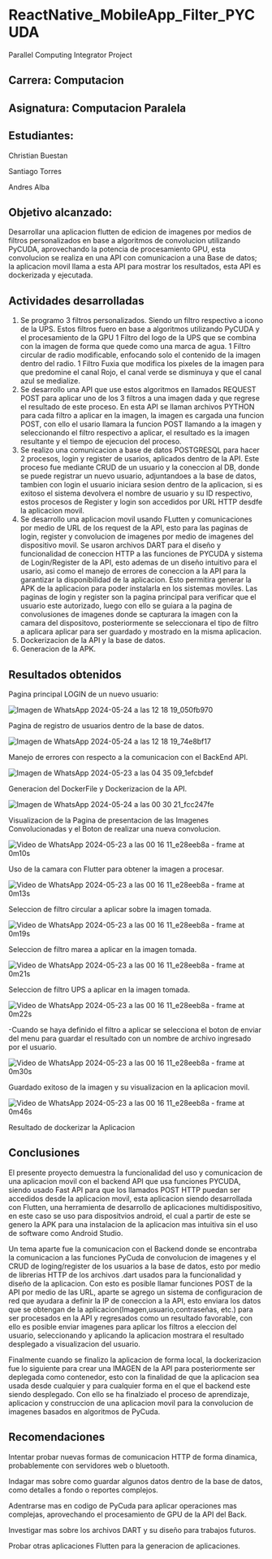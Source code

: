 # ReactNative_MobileApp_Filter_PYCUDA
 Parallel Computing Integrator Project

 ## Carrera: Computacion

 ## Asignatura: Computacion Paralela

 ## Estudiantes:

 Christian Buestan

 Santiago Torres

 Andres Alba

 ## Objetivo alcanzado: 
Desarrollar una aplicacion flutten de edicion de imagenes por medios de filtros personalizados en base a algoritmos de convolucion utilizando PyCUDA, aprovechando la potencia de procesamiento GPU, esta convolucion se realiza en una API con comunicacion a una Base de datos; la aplicacion movil llama a esta API para mostrar los resultados, esta API es dockerizada y ejecutada.

## Actividades desarrolladas
1. Se programo 3 filtros personalizados. Siendo un filtro respectivo a icono de la UPS. Estos filtros fuero en base a algoritmos utilizando PyCUDA y el procesamiento de la GPU
   1 Filtro del logo de la UPS que se combina con la imagen de forma que quede como una marca de agua.
   1 Filtro circular de radio modificable, enfocando solo el contenido de la imagen dentro del radio.
   1 Filtro Fuxia que modifica los pixeles de la imagen para que predomine el canal Rojo, el canal verde se disminuya y que el canal azul se medialize.
3. Se desarrollo una API que use estos algoritmos en llamados REQUEST POST para aplicar uno de los 3 filtros a una imagen dada y que regrese el resultado de este proceso.
   En esta API se llaman archivos PYTHON para cada filtro a aplicar en la imagen, la imagen es cargada una funcion POST, con ello el usario llamara la funcion POST llamando a la imagen y seleccionando el filtro respectivo a aplicar, el resultado es la imagen resultante y el tiempo de ejecucion del proceso.
5. Se realizo una comunicacion a base de datos POSTGRESQL para hacer 2 procesos, login y register de usarios, aplicados dentro de la API.
   Este proceso fue mediante CRUD de un usuario y la coneccion al DB, donde se puede registrar un nuevo usuario, adjuntandoes a la base de datos, tambien con login el usuario iniciara sesion dentro de la aplicacion, si es exitoso el sistema devolvera el nombre de usuario y su ID respectivo, estos procesos de Register y login son accedidos por URL HTTP desdfe la aplicacion movil.
7. Se desarrollo una aplicacion movil usando FLutten y comunicaciones por medio de URL de los request de la API, esto para las paginas de login, register y convolucion de imagenes por medio de imagenes del dispositivo movil.
   Se usaron archivos DART para el diseño y funcionalidad de coneccion HTTP a las funciones de PYCUDA y sistema de Login/Register de la API, esto ademas de un diseño intuitivo para el usario, asi como el manejo de errores de coneccion a la API para la garantizar la disponibilidad de la aplicacion. Esto permitira generar la APK de la aplicacion para poder instalarla en los sistemas moviles. Las paginas de login y register son la pagina principal para verificar que el usuario este autorizado, luego con ello se guiara a la pagina de convolusiones de imagenes donde se capturara la imagen con la camara del dispositovo, posteriormente se seleccionara el tipo de filtro a aplicara aplicar para ser guardado y mostrado en la misma aplicacion.
9. Dockerizacion de la API y la base de datos.
10. Generacion de la APK.

## Resultados obtenidos
Pagina principal LOGIN de un nuevo usuario:

![Imagen de WhatsApp 2024-05-24 a las 12 18 19_050fb970](https://github.com/CosmicAdc/Flutter_MobileApp_Filter_PYCUDA/assets/84852007/358f772a-0763-4332-9fa8-b1a9d69be423)

Pagina de registro de usuarios dentro de la base de datos.

![Imagen de WhatsApp 2024-05-24 a las 12 18 19_74e8bf17](https://github.com/CosmicAdc/Flutter_MobileApp_Filter_PYCUDA/assets/84852007/a3457e1e-8e60-45ed-b2ca-27a25081312b)

Manejo de errores con respecto a la comunicacion con el BackEnd API.

![Imagen de WhatsApp 2024-05-23 a las 04 35 09_1efcbdef](https://github.com/CosmicAdc/Flutter_MobileApp_Filter_PYCUDA/assets/84852007/3b477b5a-4268-453f-9ef0-4f6fbadd1908)

Generacion del DockerFile y Dockerizacion de la API.

![Imagen de WhatsApp 2024-05-24 a las 00 30 21_fcc247fe](https://github.com/CosmicAdc/Flutter_MobileApp_Filter_PYCUDA/assets/84852007/726118c7-b3d9-4ef9-b0e9-648d4a1bae56)

Visualizacion de la Pagina de presentacion de las Imagenes Convolucionadas y el Boton de realizar una nueva convolucion.

![Video de WhatsApp 2024-05-23 a las 00 16 11_e28eeb8a - frame at 0m10s](https://github.com/CosmicAdc/Flutter_MobileApp_Filter_PYCUDA/assets/84852007/71ee71a0-c11f-45bf-a28e-71ec2bf1e95f)

Uso de la camara con Flutter para obtener la imagen a procesar.

![Video de WhatsApp 2024-05-23 a las 00 16 11_e28eeb8a - frame at 0m13s](https://github.com/CosmicAdc/Flutter_MobileApp_Filter_PYCUDA/assets/84852007/2ab5689f-c802-4af3-a4a6-b3bf8f303efa)

Seleccion de filtro circular a aplicar sobre la imagen tomada.

![Video de WhatsApp 2024-05-23 a las 00 16 11_e28eeb8a - frame at 0m19s](https://github.com/CosmicAdc/Flutter_MobileApp_Filter_PYCUDA/assets/84852007/59b62d49-cdf7-4878-bf14-9cdc9d7be9be)

Seleccion de filtro marea a aplicar en la imagen tomada.

![Video de WhatsApp 2024-05-23 a las 00 16 11_e28eeb8a - frame at 0m21s](https://github.com/CosmicAdc/Flutter_MobileApp_Filter_PYCUDA/assets/84852007/f0d6b434-b111-4c9c-b427-6fa15f4b2de0)

Seleccion de filtro UPS a aplicar en la imagen tomada.

![Video de WhatsApp 2024-05-23 a las 00 16 11_e28eeb8a - frame at 0m22s](https://github.com/CosmicAdc/Flutter_MobileApp_Filter_PYCUDA/assets/84852007/66d2ffa0-cbe7-4d53-acd1-8434cec77f0b)

-Cuando se haya definido el filtro a aplicar se selecciona el boton de enviar del menu para guardar el resultado con un nombre de archivo ingresado por el usuario.

![Video de WhatsApp 2024-05-23 a las 00 16 11_e28eeb8a - frame at 0m30s](https://github.com/CosmicAdc/Flutter_MobileApp_Filter_PYCUDA/assets/84852007/e2fa85c2-640d-4031-a0ea-81ca4c44eaba)

Guardado exitoso de la imagen y su visualizacion en la aplicacion movil.

![Video de WhatsApp 2024-05-23 a las 00 16 11_e28eeb8a - frame at 0m46s](https://github.com/CosmicAdc/Flutter_MobileApp_Filter_PYCUDA/assets/84852007/b166a75a-8489-4916-81a2-bd11032e2e76)

Resultado de dockerizar la Aplicacion

## Conclusiones 

El presente proyecto demuestra la funcionalidad del uso y comunicacion de una aplicacion movil con el backend API que usa funciones PYCUDA, siendo usado Fast API para que los llamados POST HTTP puedan ser accedidos desde la aplicacion movil, esta aplicacion siendo desarrollada con Flutten, una herramienta de desarrollo de aplicaciones multidispositivo, en este caso se uso para dispositvios android, el cual a partir de este se genero la APK para una instalacion de la aplicacion mas intuitiva sin el uso de software como Android Studio.

Un tema aparte fue la comunicacion con el Backend donde se encontraba la comunicacion a las funciones PyCuda de convolucion de imagenes y el CRUD de loging/register de los usuarios a la base de datos, esto por medio de librerias HTTP de los archivos .dart usados para la funcionalidad y diseño de la aplicacion. Con esto es posible llamar funciones POST de la API por medio de las URL, aparte se agrego un sistema de configuracion de red que ayudara a definir la IP de coneccion a la API, esto enviara los datos que se obtengan de la aplicacion(Imagen,usuario,contraseñas, etc.) para ser procesados en la API y regresados como un resultado favorable, con ello es posible enviar imagenes para aplicar los filtros a eleccion del usuario, seleccionando y aplicando la aplicacion mostrara el resultado desplegado a visualizacion del usuario.

Finalmente cuando se finalizo la aplicacion de forma local, la dockerizacion fue lo siguiente para crear una IMAGEN de la API para posteriormente ser deplegada como contenedor, esto con la finalidad de que la aplicacion sea usada desde cualquier y para cualquier forma en el que el backend este siendo desplegado. Con ello se ha finalziado el proceso de aprendizaje, aplicacion y construccion de una aplicacion movil para la convolucion de imagenes basados en algoritmos de PyCuda. 

## Recomendaciones

Intentar probar nuevas formas de comunicacion HTTP de forma dinamica, probablemente con servidores web o bluetooth.

Indagar mas sobre como guardar algunos datos dentro de la base de datos, como detalles a fondo o reportes complejos.

Adentrarse mas en codigo de PyCuda para aplicar operaciones mas complejas, aprovechando el procesamiento de GPU de la API del Back.

Investigar mas sobre los archivos DART y su diseño para trabajos futuros.

Probar otras aplicaciones Flutten para la generacion de aplicaciones.
